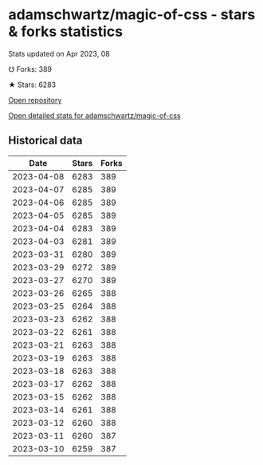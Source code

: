 # adamschwartz/magic-of-css - stars & forks statistics

Stats updated on Apr 2023, 08

☋ Forks: 389

★ Stars: 6283

[Open repository](https://github.com/adamschwartz/magic-of-css)

[Open detailed stats for adamschwartz/magic-of-css](https://reviewgithub.com/rep/adamschwartz/magic-of-css)

## Historical data
| Date | Stars | Forks |
|------|-------|-------|
| 2023-04-08 | 6283 | 389 | 
| 2023-04-07 | 6285 | 389 | 
| 2023-04-06 | 6285 | 389 | 
| 2023-04-05 | 6285 | 389 | 
| 2023-04-04 | 6283 | 389 | 
| 2023-04-03 | 6281 | 389 | 
| 2023-03-31 | 6280 | 389 | 
| 2023-03-29 | 6272 | 389 | 
| 2023-03-27 | 6270 | 389 | 
| 2023-03-26 | 6265 | 388 | 
| 2023-03-25 | 6264 | 388 | 
| 2023-03-23 | 6262 | 388 | 
| 2023-03-22 | 6261 | 388 | 
| 2023-03-21 | 6263 | 388 | 
| 2023-03-19 | 6263 | 388 | 
| 2023-03-18 | 6263 | 388 | 
| 2023-03-17 | 6262 | 388 | 
| 2023-03-15 | 6262 | 388 | 
| 2023-03-14 | 6261 | 388 | 
| 2023-03-12 | 6260 | 388 | 
| 2023-03-11 | 6260 | 387 | 
| 2023-03-10 | 6259 | 387 | 

